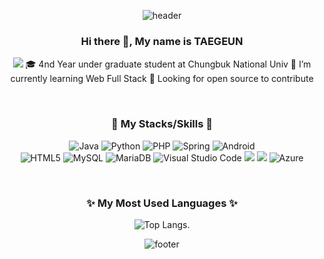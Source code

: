 <div align="center">
  
![header](https://capsule-render.vercel.app/api?type=slice&height=200&color=timeAuto&text=Hello&fontAlign=73&fontAlignY=22&rotate=14&animation=fadeIn&desc=I'm%20TAEGEUN&descAlign=80&descAlignY=42)

### Hi there 👋, My name is TAEGEUN
<p>
  <a href="mailto:rhkr8521@rhkr8521.com" target="_blank"><img src="https://img.shields.io/badge/rhkr8521@rhkr8521.com-EA4335?style=flat-square&logo=Gmail&logoColor=white"/></a>
  🎓 4nd Year under graduate student at Chungbuk National Univ
  🌱 I’m currently learning Web Full Stack
  🤔 Looking for open source to contribute
</p>

<br>

<!--
**rhkr8521/rhkr8521** is a ✨ _special_ ✨ repository because its `README.md` (this file) appears on your GitHub profile.

Here are some ideas to get you started:

- 🔭 I’m currently working on ...
- 🌱 I’m currently learning ...
- 👯 I’m looking to collaborate on ...
- 🤔 I’m looking for help with ...
- 💬 Ask me about ...
- 📫 How to reach me: ...
- 😄 Pronouns: ...
- ⚡ Fun fact: ...
-->

### 💪 My Stacks/Skills 💪
  ![Java](https://img.shields.io/badge/java-%23ED8B00.svg?style=for-the-badge&logo=openjdk&logoColor=white)
  ![Python](https://img.shields.io/badge/python-3670A0?style=for-the-badge&logo=python&logoColor=ffdd54)
  ![PHP](https://img.shields.io/badge/php-%23777BB4.svg?style=for-the-badge&logo=php&logoColor=white)
  ![Spring](https://img.shields.io/badge/springboot-%236DB33F.svg?style=for-the-badge&logo=spring&logoColor=white)
  ![Android](https://img.shields.io/badge/Android-3DDC84?style=for-the-badge&logo=android&logoColor=white)
  <br>
  ![HTML5](https://img.shields.io/badge/html5-%23E34F26.svg?style=for-the-badge&logo=html5&logoColor=white)
  ![MySQL](https://img.shields.io/badge/mysql-%2300f.svg?style=for-the-badge&logo=mysql&logoColor=white)
  ![MariaDB](https://img.shields.io/badge/MariaDB-003545?style=for-the-badge&logo=mariadb&logoColor=white)
  ![Visual Studio Code](https://img.shields.io/badge/Visual%20Studio%20Code-0078d7.svg?style=for-the-badge&logo=visual-studio-code&logoColor=white)
  <img src="https://img.shields.io/badge/github-181717?style=for-the-badge&logo=github&logoColor=white">
  <img src="https://img.shields.io/badge/git-F05032?style=for-the-badge&logo=git&logoColor=white">
  ![Azure](https://img.shields.io/badge/azure-%230072C6.svg?style=for-the-badge&logo=microsoftazure&logoColor=white)

<br>

### ✨ My Most Used Languages ✨
  ![Top Langs](https://github-readme-stats.vercel.app/api/top-langs/?username=rhkr8521&layout=compact&theme=transparent).

![footer](https://capsule-render.vercel.app/api?type=slice&height=200&color=timeAuto&fontAlign=73&fontAlignY=22&rotate=14&animation=fadeIn&descAlign=80&descAlignY=42&section=footer)
  
</div>
